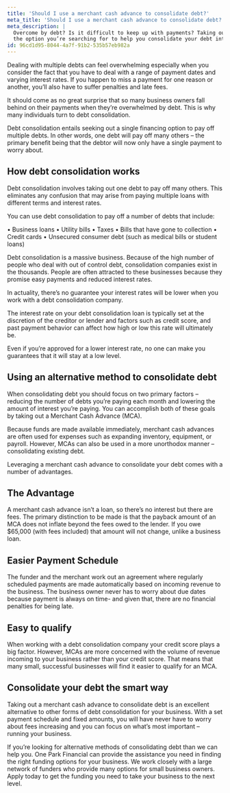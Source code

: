 ```yaml
---
title: 'Should I use a merchant cash advance to consolidate debt?'
meta_title: 'Should I use a merchant cash advance to consolidate debt?'
meta_description: |
  Overcome by debt? Is it difficult to keep up with payments? Taking out a merchant cash advance may be
  the option you’re searching for to help you consolidate your debt into digestible and manageable bites.
id: 96cd1d95-8044-4a7f-91b2-535b57eb982a
---
```

Dealing with multiple debts can feel overwhelming especially when you consider the fact that you have
to deal with a range of payment dates and varying interest rates. If you happen to miss a payment for
one reason or another, you’ll also have to suffer penalties and late fees.

It should come as no great surprise that so many business owners fall behind on their payments when
they’re overwhelmed by debt. This is why many individuals turn to debt consolidation.

Debt consolidation entails seeking out a single financing option to pay off multiple debts. In other words,
one debt will pay off many others – the primary benefit being that the debtor will now only have a single
payment to worry about.

## How debt consolidation works

Debt consolidation involves taking out one debt to pay off many others. This eliminates any confusion
that may arise from paying multiple loans with different terms and interest rates.

You can use debt consolidation to pay off a number of debts that include:

• Business loans
• Utility bills
• Taxes
• Bills that have gone to collection
• Credit cards
• Unsecured consumer debt (such as medical bills or student loans)

Debt consolidation is a massive business. Because of the high number of people who deal with out of
control debt, consolidation companies exist in the thousands. People are often attracted to these
businesses because they promise easy payments and reduced interest rates.

In actuality, there’s no guarantee your interest rates will be lower when you work with a debt
consolidation company.

The interest rate on your debt consolidation loan is typically set at the discretion of the creditor or
lender and factors such as credit score, and past payment behavior can affect how high or low this rate
will ultimately be.

Even if you’re approved for a lower interest rate, no one can make you guarantees that it will stay at a
low level.

## Using an alternative method to consolidate debt

When consolidating debt you should focus on two primary factors – reducing the number of debts
you’re paying each month and lowering the amount of interest you’re paying. You can accomplish both
of these goals by taking out a Merchant Cash Advance (MCA).

Because funds are made available immediately, merchant cash advances are often used for expenses
such as expanding inventory, equipment, or payroll. However, MCAs can also be used in a more
unorthodox manner – consolidating existing debt.

Leveraging a merchant cash advance to consolidate your debt comes with a number of advantages.

## The Advantage

A merchant cash advance isn’t a loan, so there’s no interest but there are fees. The primary distinction
to be made is that the payback amount of an MCA does not inflate beyond the fees owed to the lender.
If you owe $65,000 (with fees included) that amount will not change, unlike a business loan.

## Easier Payment Schedule

The funder and the merchant work out an agreement where regularly scheduled payments are made
automatically based on incoming revenue to the business. The business owner never has to worry about
due dates because payment is always on time- and given that, there are no financial penalties for being
late.

## Easy to qualify

When working with a debt consolidation company your credit score plays a big factor. However, MCAs
are more concerned with the volume of revenue incoming to your business rather than your credit
score. That means that many small, successful businesses will find it easier to qualify for an MCA.

## Consolidate your debt the smart way

Taking out a merchant cash advance to consolidate debt is an excellent alternative to other forms of
debt consolidation for your business. With a set payment schedule and fixed amounts, you will have
never have to worry about fees increasing and you can focus on what’s most important – running your
business.

If you’re looking for alternative methods of consolidating debt than we can help you. One Park Financial
can provide the assistance you need in finding the right funding options for your business. We work
closely with a large network of funders who provide many options for small business owners. Apply
today to get the funding you need to take your business to the next level.